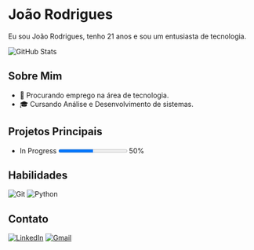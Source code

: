 # João Rodrigues

Eu sou João Rodrigues, tenho 21 anos e sou um entusiasta de tecnologia.

![GitHub Stats](https://github-readme-stats.vercel.app/api?username=Jordris&theme=transparent&bg_color=000&border_color=000C&show_icons=true&icon_color=30A3DC&title_color=FFF&text_color=FFF)

## Sobre Mim
- 💼 Procurando emprego na área de tecnologia.
- 🎓 Cursando Análise e Desenvolvimento de sistemas.

## Projetos Principais
- In Progress <progress value="50" max="100"></progress>  50%  

## Habilidades 

![Git](https://img.shields.io/badge/GIT-333333?style=for-the-badge&logo=git&logoColor=white)
![Python](https://img.shields.io/badge/python-333?style=for-the-badge&logo=python&logoColor=ffdd54)

## Contato
[![LinkedIn](https://img.shields.io/badge/LinkedIn-333333?style=for-the-badge&logo=linkedin&logoColor=white)](https://www.linkedin.com/in/joão-marcos-rodrigues-79a1051b3/)
[![Gmail](https://img.shields.io/badge/Gmail-333333?style=for-the-badge&logo=gmail&logoColor=red)](mailto:jrodrigues16mf@gmail.com)


